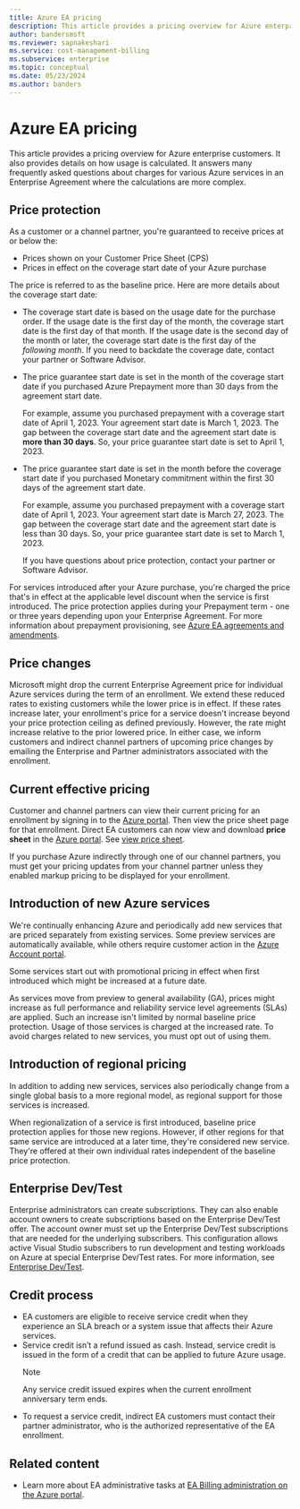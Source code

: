 ```yaml
---
title: Azure EA pricing
description: This article provides a pricing overview for Azure enterprise customers.
author: bandersmsft
ms.reviewer: sapnakeshari
ms.service: cost-management-billing
ms.subservice: enterprise
ms.topic: conceptual
ms.date: 05/23/2024
ms.author: banders
---
```


# Azure EA pricing

This article provides a pricing overview for Azure enterprise customers. It also provides details on how usage is calculated. It answers many frequently asked questions about charges for various Azure services in an Enterprise Agreement where the calculations are more complex.

## Price protection

As a customer or a channel partner, you're guaranteed to receive prices at or below the:

- Prices shown on your Customer Price Sheet (CPS)
- Prices in effect on the coverage start date of your Azure purchase

The price is referred to as the baseline price. Here are more details about the coverage start date:

  - The coverage start date is based on the usage date for the purchase order. If the usage date is the first day of the month, the coverage start date is the first day of that month. If the usage date is the second day of the month or later, the coverage start date is the first day of the *following month*. If you need to backdate the coverage date, contact your partner or Software Advisor.

  - The price guarantee start date is set in the month of the coverage start date if you purchased Azure Prepayment more than 30 days from the agreement start date.  

    For example, assume you purchased prepayment with a coverage start date of April 1, 2023. Your agreement start date is March 1, 2023. The gap between the coverage start date and the agreement start date is **more than 30 days**. So, your price guarantee start date is set to April 1, 2023.

  - The price guarantee start date is set in the month before the coverage start date if you purchased Monetary commitment within the first 30 days of the agreement start date.

    For example, assume you purchased prepayment with a coverage start date of April 1, 2023. Your agreement start date is March 27, 2023. The gap between the coverage start date and the agreement start date is less than 30 days. So, your price guarantee start date is set to March 1, 2023.  

    If you have questions about price protection, contact your partner or Software Advisor.

For services introduced after your Azure purchase, you're charged the price that's in effect at the applicable level discount when the service is first introduced. The price protection applies during your Prepayment term - one or three years depending upon your Enterprise Agreement. For more information about prepayment provisioning, see [Azure EA agreements and amendments](ea-portal-agreements.md#enrollment-provisioning-status).

## Price changes

Microsoft might drop the current Enterprise Agreement price for individual Azure services during the term of an enrollment. We extend these reduced rates to existing customers while the lower price is in effect. If these rates increase later, your enrollment's price for a service doesn't increase beyond your price protection ceiling as defined previously. However, the rate might increase relative to the prior lowered price. In either case, we inform customers and indirect channel partners of upcoming price changes by emailing the Enterprise and Partner administrators associated with the enrollment.

## Current effective pricing

Customer and channel partners can view their current pricing for an enrollment by signing in to the [Azure portal](https://portal.azure.com/#blade/Microsoft_Azure_GTM/ModernBillingMenuBlade/BillingAccounts). Then view the price sheet page for that enrollment. Direct EA customers can now view and download **price sheet** in the [Azure portal](https://portal.azure.com/#blade/Microsoft_Azure_GTM/ModernBillingMenuBlade/BillingAccounts). See [view price sheet](ea-pricing.md#download-pricing-for-an-enterprise-agreement).

If you purchase Azure indirectly through one of our channel partners, you must get your pricing updates from your channel partner unless they enabled markup pricing to be displayed for your enrollment.

## Introduction of new Azure services

We're continually enhancing Azure and periodically add new services that are priced separately from existing services. Some preview services are automatically available, while others require customer action in the [Azure Account portal](https://account.windowsazure.com/PreviewFeatures).

Some services start out with promotional pricing in effect when first introduced which might be increased at a future date.

As services move from preview to general availability (GA), prices might increase as full performance and reliability service level agreements (SLAs) are applied. Such an increase isn't limited by normal baseline price protection. Usage of those services is charged at the increased rate. To avoid charges related to new services, you must opt out of using them.

## Introduction of regional pricing

In addition to adding new services, services also periodically change from a single global basis to a more regional model, as regional support for those services is increased.

When regionalization of a service is first introduced, baseline price protection applies for those new regions. However, if other regions for that same service are introduced at a later time, they're considered new service. They're offered at their own individual rates independent of the baseline price protection.

## Enterprise Dev/Test

Enterprise administrators can create subscriptions. They can also enable account owners to create subscriptions based on the Enterprise Dev/Test offer. The account owner must set up the Enterprise Dev/Test subscriptions that are needed for the underlying  subscribers. This configuration allows active Visual Studio subscribers to run development and testing workloads on Azure at special Enterprise Dev/Test rates. For more information, see [Enterprise Dev/Test](https://azure.microsoft.com/offers/ms-azr-0148p/).

## Credit process

- EA customers are eligible to receive service credit when they experience an SLA breach or a system issue that affects their Azure services.
- Service credit isn’t a refund issued as cash. Instead, service credit is issued in the form of a credit that can be applied to future Azure usage.  
    > [!NOTE]
    > Any service credit issued expires when the current enrollment anniversary term ends.
- To request a service credit, indirect EA customers must contact their partner administrator, who is the authorized representative of the EA enrollment.

## Related content

- Learn more about EA administrative tasks at [EA Billing administration on the Azure portal](direct-ea-administration.md).
